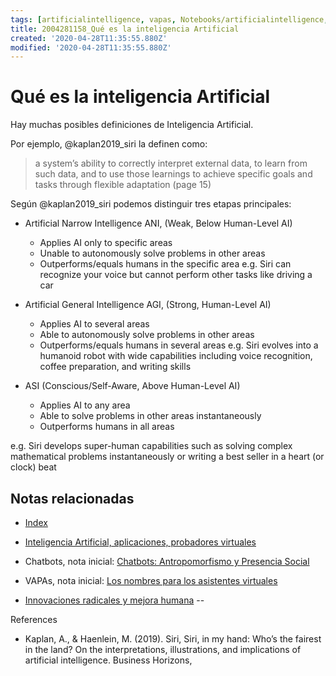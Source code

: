```yaml
---
tags: [artificialintelligence, vapas, Notebooks/artificialintelligence, definition]
title: 2004281158_Qué es la inteligencia Artificial
created: '2020-04-28T11:35:55.880Z'
modified: '2020-04-28T11:35:55.880Z'
---
```


# Qué es la inteligencia Artificial

Hay muchas posibles definiciones de Inteligencia Artificial. 

Por ejemplo, @kaplan2019_siri la definen como:

> a system’s ability to correctly interpret external data, to learn from such data, and to use those learnings to achieve specific goals and tasks through flexible adaptation (page 15)

Según @kaplan2019_siri podemos distinguir tres etapas principales:


- Artificial Narrow Intelligence ANI, (Weak, Below Human-Level AI)
  - Applies AI only to specific areas 
  - Unable to autonomously solve problems in other areas
  - Outperforms/equals humans in the specific area
  e.g. Siri can recognize your voice but cannot perform other tasks like driving a car

- Artificial General Intelligence AGI, (Strong, Human-Level AI) 
  - Applies AI to several areas 
  - Able to autonomously solve problems in other areas
  - Outperforms/equals humans in several areas
  e.g. Siri evolves into a humanoid robot with wide capabilities including voice recognition, coffee preparation, and writing skills

- ASI (Conscious/Self-Aware, Above Human-Level AI)
  - Applies AI to any area 
  - Able to solve problems in other areas instantaneously
  - Outperforms humans in all areas
  
e.g. Siri develops super-human capabilities such as solving complex mathematical problems instantaneously or writing a best seller in a heart (or clock) beat

## Notas relacionadas

- [Index](_2003101705_index.md)

- [Inteligencia Artificial, aplicaciones, probadores virtuales](2005021646_aplicacionesIA_probadoresvirtuales.md)

- Chatbots, nota inicial: [Chatbots: Antropomorfismo y Presencia Social](2003241127_chatbotsycustomercompliance.md)

- VAPAs, nota inicial: [Los nombres para los asistentes virtuales](2004030718_nombresasistentesvirtuales.md)

- [Innovaciones radicales y mejora humana](2005021709_radical_innovation_human_enhacements.md)
--

References

- Kaplan, A., & Haenlein, M. (2019). Siri, Siri, in my hand: Who’s the fairest in the land? On the interpretations, illustrations, and implications of artificial intelligence. Business Horizons, 